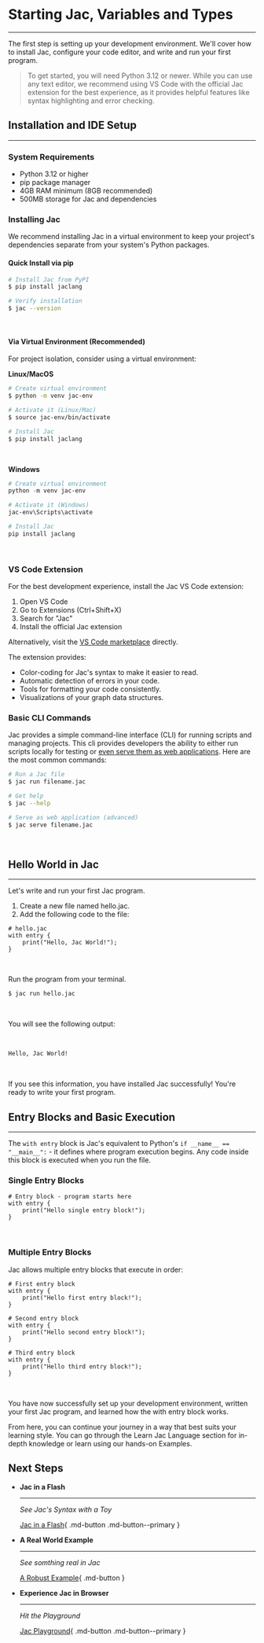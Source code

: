 # Starting Jac, Variables and Types
---
The first step is setting up your development environment. We'll cover how to install Jac, configure your code editor, and write and run your first program.


> To get started, you will need Python 3.12 or newer. While you can use any text editor, we recommend using VS Code with the official Jac extension for the best experience, as it provides helpful features like syntax highlighting and error checking.

## Installation and IDE Setup
---
### System Requirements
- Python 3.12 or higher
- pip package manager
- 4GB RAM minimum (8GB recommended)
- 500MB storage for Jac and dependencies


### Installing Jac
We recommend installing Jac in a virtual environment to keep your project's dependencies separate from your system's Python packages.

#### Quick Install via pip

```bash
# Install Jac from PyPI
$ pip install jaclang

# Verify installation
$ jac --version
```
<br />

#### Via Virtual Environment (Recommended)

For project isolation, consider using a virtual environment:

**Linux/MacOS**

```bash
# Create virtual environment
$ python -m venv jac-env

# Activate it (Linux/Mac)
$ source jac-env/bin/activate

# Install Jac
$ pip install jaclang
```
<br />

**Windows**
```powershell
# Create virtual environment
python -m venv jac-env

# Activate it (Windows)
jac-env\Scripts\activate

# Install Jac
pip install jaclang
```
<br />

### VS Code Extension
For the best development experience, install the Jac VS Code extension:

1. Open VS Code
2. Go to Extensions (Ctrl+Shift+X)
3. Search for "Jac"
4. Install the official Jac extension

Alternatively, visit the [VS Code marketplace](https://marketplace.visualstudio.com/items?itemName=jaseci-labs.jaclang-extension) directly.

The extension provides:

- Color-coding for Jac's syntax to make it easier to read.
- Automatic detection of errors in your code.
- Tools for formatting your code consistently.
- Visualizations of your graph data structures.

### Basic CLI Commands
Jac provides a simple command-line interface (CLI) for running scripts and managing projects. This cli provides developers the ability to either run scripts locally for testing or [even serve them as web applications](../chapter_12). Here are the most common commands:
```bash
# Run a Jac file
$ jac run filename.jac

# Get help
$ jac --help

# Serve as web application (advanced)
$ jac serve filename.jac
```
<br />

## Hello World in Jac
---
Let's write and run your first Jac program.
1. Create a new file named hello.jac.
2. Add the following code to the file:

```jac
# hello.jac
with entry {
    print("Hello, Jac World!");
}
```
<br />

Run the program from your terminal.
```bash
$ jac run hello.jac
```
<br />

You will see the following output:

<br />

```bash
Hello, Jac World!
```
<br />

If you see this information, you have installed Jac successfully! You're ready to write your first program.

## Entry Blocks and Basic Execution
---
The `with entry` block is Jac's equivalent to Python's `if __name__ == "__main__":` - it defines where program execution begins. Any code inside this block is executed when you run the file.

### Single Entry Blocks
```jac
# Entry block - program starts here
with entry {
    print("Hello single entry block!");
}
```
<br />

### Multiple Entry Blocks

Jac allows multiple entry blocks that execute in order:

```jac
# First entry block
with entry {
    print("Hello first entry block!");
}

# Second entry block
with entry {
    print("Hello second entry block!");
}

# Third entry block
with entry {
    print("Hello third entry block!");
}
```
<br />

You have now successfully set up your development environment, written your first Jac program, and learned how the with entry block works.

From here, you can continue your journey in a way that best suits your learning style. You can go through the Learn Jac Language section for in-depth knowledge or learn using our hands-on Examples.

## Next Steps

<div class="grid cards" markdown>

-   __Jac in a Flash__

    ---

    *See Jac's Syntax with a Toy*

    [Jac in a Flash](jac_in_a_flash.md){ .md-button .md-button--primary }

-   __A Real World Example__

    ---

    *See somthing real in Jac*

    <!-- [:octicons-arrow-right-24: Getting started](#) -->

    [A Robust Example](examples/littleX/tutorial.md){ .md-button }

-   __Experience Jac in Browser__

    ---

    *Hit the Playground*

    [Jac Playground](../playground/index.html){ .md-button .md-button--primary }

</div>
